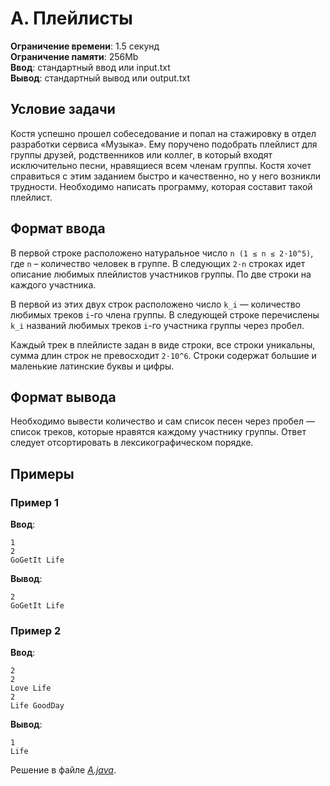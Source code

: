 # A. Плейлисты

**Ограничение времени**: 1.5 секунд  
**Ограничение памяти**: 256Mb  
**Ввод**: стандартный ввод или input.txt  
**Вывод**: стандартный вывод или output.txt  

## Условие задачи

Костя успешно прошел собеседование и попал на стажировку в отдел разработки сервиса «Музыка». Ему поручено подобрать плейлист для группы друзей, родственников или коллег, в который входят исключительно песни, нравящиеся всем членам группы. Костя хочет справиться с этим заданием быстро и качественно, но у него возникли трудности. Необходимо написать программу, которая составит такой плейлист.

## Формат ввода

В первой строке расположено натуральное число `n (1 ≤ n ≤ 2⋅10^5)`, где `n` – количество человек в группе. В следующих `2⋅n` строках идет описание любимых плейлистов участников группы. По две строки на каждого участника.

В первой из этих двух строк расположено число `k_i` — количество любимых треков `i`-го члена группы. В следующей строке перечислены `k_i` названий любимых треков `i`-го участника группы через пробел.

Каждый трек в плейлисте задан в виде строки, все строки уникальны, сумма длин строк не превосходит `2⋅10^6`. Строки содержат большие и маленькие латинские буквы и цифры.

## Формат вывода

Необходимо вывести количество и сам список песен через пробел — список треков, которые нравятся каждому участнику группы. Ответ следует отсортировать в лексикографическом порядке.

## Примеры

### Пример 1

**Ввод**:

```
1
2
GoGetIt Life
```

**Вывод**:

```
2
GoGetIt Life
```

### Пример 2

**Ввод**:

```
2
2
Love Life
2
Life GoodDay
```

**Вывод**:

```
1
Life
```

Решение в файле [*A.java*](A.java).